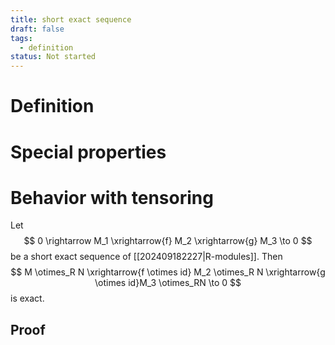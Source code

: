 ```yaml
---
title: short exact sequence
draft: false
tags:
  - definition
status: Not started
---
```

# Definition

# Special properties

# Behavior with tensoring
Let 
$$
0 \rightarrow M_1 \xrightarrow{f} M_2 \xrightarrow{g} M_3 \to 0
$$
be a short exact sequence of [[202409182227|R-modules]]. 
Then 
$$
M \otimes_R N \xrightarrow{f \otimes id} M_2 \otimes_R N \xrightarrow{g \otimes id}M_3 \otimes_RN \to 0
$$
is exact. 
## Proof
